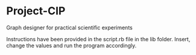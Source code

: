# Project-CIP
Graph designer for practical scientific experiments

Instructions have been provided in the script.rb file in the lib folder. 
Insert, change the values and run the program accordingly.

